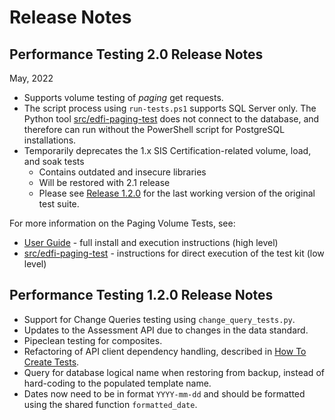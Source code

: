 # Release Notes

## Performance Testing 2.0 Release Notes

May, 2022

* Supports volume testing of _paging_ get requests.
* The script process using `run-tests.ps1` supports SQL Server only. The Python
  tool [src/edfi-paging-test](../src/edfi-paging-test/README.md) does not
  connect to the database, and therefore can run without the PowerShell script
  for PostgreSQL installations.
* Temporarily deprecates the 1.x SIS Certification-related volume, load, and soak tests
  * Contains outdated and insecure libraries
  * Will be restored with 2.1 release
  * Please see [Release
    1.2.0](https://github.com/Ed-Fi-Exchange-OSS/Suite-3-Performance-Testing/tree/1.2.0)
    for the last working version of the original test suite.

For more information on the Paging Volume Tests, see:

* [User Guide](user-guide.md) - full install and execution instructions (high
  level)
* [src/edfi-paging-test](../src/edfi-paging-test/README.md) - instructions for direct
  execution of the test kit (low level)

## Performance Testing 1.2.0 Release Notes

* Support for Change Queries testing using `change_query_tests.py`.
* Updates to the Assessment API due to changes in the data standard.
* Pipeclean testing for composites.
* Refactoring of API client dependency handling, described in [How To Create
  Tests](old/how-to-create-tests.md#complex-clients-1-dependencies).
* Query for database logical name when restoring from backup, instead of
  hard-coding to the populated template name.
* Dates now need to be in format `YYYY-mm-dd` and should be formatted using the
  shared function `formatted_date`.
